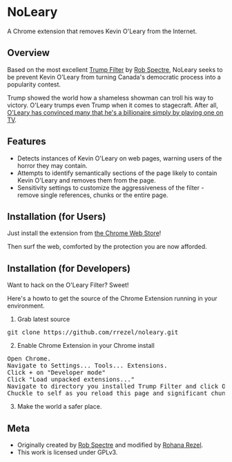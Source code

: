 NoLeary
================================
A Chrome extension that removes Kevin O'Leary from the Internet.


Overview
--------------------------
Based on the most excellent [Trump Filter](https://github.com/RobSpectre/Trump-Filter) by [Rob Spectre](http://brooklynhacker.com/), NoLeary seeks to be prevent Kevin O'Leary from turning Canada's democratic process into a popularity contest.

Trump showed the world how a shameless showman can troll his way to victory. O'Leary trumps even Trump when it comes to stagecraft. After all, [O'Leary has convinced many that he's a billionaire simply by playing one on TV](http://www.theglobeandmail.com/report-on-business/rob-magazine/kevin-oleary-hes-not-a-billionaire-he-just-plays-one-on-tv/article4564334/?page=all).

Features
--------------------------

* Detects instances of Kevin O'Leary on web pages, warning users of the horror they may contain.
* Attempts to identify semantically sections of the page likely to contain Kevin O'Leary and removes them from the page.
* Sensitivity settings to customize the aggressiveness of the filter - remove single references, chunks or the entire page.


Installation (for Users)
--------------------------

Just install the extension from [the Chrome Web
Store](comingsoon)!

Then surf the web, comforted by the protection you are now afforded.


Installation (for Developers)
-------------------------
Want to hack on the O'Leary Filter?  Sweet!

Here's a howto to get the source of the Chrome Extension running in your environment.

1) Grab latest source
<pre>
git clone https://github.com/rrezel/noleary.git
</pre>

2) Enable Chrome Extension in your Chrome install
<pre>
Open Chrome.
Navigate to Settings... Tools... Extensions.
Click + on "Developer mode"
Click "Load unpacked extensions..."
Navigate to directory you installed Trump Filter and click Open.
Chuckle to self as you reload this page and significant chunks of it suddenly disappear.
</pre>

3) Make the world a safer place.


Meta
-------------------------

* Originally created by [Rob Spectre](http://brooklynhacker.com) and modified by [Rohana Rezel](http://rezel.ca/).
* This work is licensed under GPLv3.
